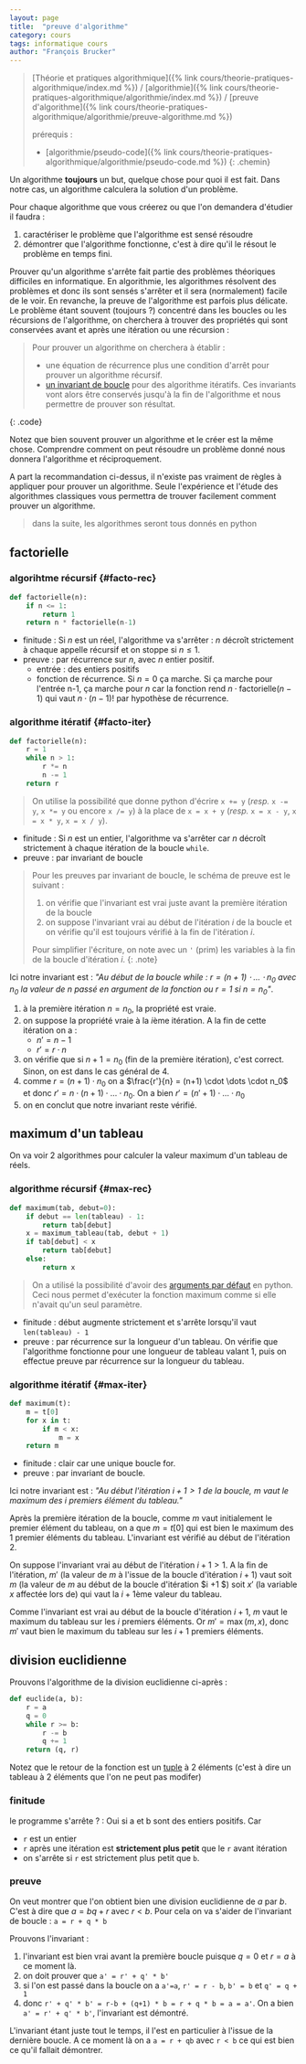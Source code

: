 ```yaml
---
layout: page
title:  "preuve d'algorithme"
category: cours
tags: informatique cours 
author: "François Brucker"
---
```


> [Théorie et pratiques algorithmique]({% link cours/theorie-pratiques-algorithmique/index.md %}) / [algorithmie]({% link cours/theorie-pratiques-algorithmique/algorithmie/index.md %}) / [preuve d'algorithme]({% link cours/theorie-pratiques-algorithmique/algorithmie/preuve-algorithme.md %})
>
> prérequis :
>
>* [algorithmie/pseudo-code]({% link cours/theorie-pratiques-algorithmique/algorithmie/pseudo-code.md %})
{: .chemin}

Un algorithme **toujours** un but, quelque chose pour quoi il est fait. Dans notre cas, un algorithme calculera la solution d'un problème.

Pour chaque algorithme que vous créerez ou que l'on demandera d'étudier il faudra :

1. caractériser le problème que l'algorithme est sensé résoudre
2. démontrer que l'algorithme fonctionne, c'est à dire qu'il le résout le problème en temps fini.

Prouver qu'un algorithme s'arrête fait partie des problèmes théoriques difficiles en informatique. En algorithmie, les algorithmes résolvent des problèmes et donc ils sont sensés s'arrêter et il sera (normalement) facile de le voir. En revanche, la preuve de l'algorithme est parfois plus délicate. Le problème étant souvent (toujours ?) concentré dans les boucles ou les récursions de l'algorithme, on cherchera à trouver des propriétés qui sont conservées avant et après une itération ou une récursion :

> Pour prouver un algorithme on cherchera à établir :
>
> * une équation de récurrence plus une condition d'arrêt pour prouver un algorithme récursif.
> * [un invariant de boucle](https://fr.wikipedia.org/wiki/Invariant_de_boucle) pour des algorithme itératifs. Ces invariants vont alors être conservés jusqu'à la fin de l'algorithme et nous permettre de prouver son résultat.
>
{: .code}

Notez que bien souvent prouver un algorithme et le créer est la même chose. Comprendre comment on peut résoudre un problème donné nous donnera l'algorithme et réciproquement.

A part la recommandation ci-dessus, il n'existe pas vraiment de règles à appliquer pour prouver un algorithme. Seule l'expérience et l'étude des algorithmes classiques vous permettra de trouver facilement comment prouver un algorithme.

> dans la suite, les algorithmes seront tous donnés en python

## factorielle

### algorihtme récursif {#facto-rec}

```python
def factorielle(n):
    if n <= 1:
        return 1
    return n * factorielle(n-1)
```

* finitude : Si $n$ est un réel, l'algorithme va s'arrêter : $n$ décroît strictement à chaque appelle récursif et on stoppe si $n \leq 1$.
* preuve : par récurrence sur $n$, avec $n$ entier positif.
  * entrée : des entiers positifs
  * fonction de récurrence. Si $n=0$ ça marche. Si ça marche pour l'entrée n-1, ça marche pour $n$ car la fonction rend $n \cdot \mbox{factorielle}(n-1)$ qui vaut $n \cdot (n-1)!$ par hypothèse de récurrence.

### algorithme itératif {#facto-iter}

```python
def factorielle(n):
    r = 1
    while n > 1:
        r *= n
        n -= 1
    return r
```

> On utilise la possibilité que donne python d'écrire `x += y` (*resp.* `x -= y`, `x *= y` ou encore `x /= y`) à la place de `x = x + y` (*resp.* `x = x - y`, `x = x * y`, `x = x / y`).

* finitude : Si $n$ est un entier, l'algorithme va s'arrêter car $n$ décroît strictement à chaque itération de la boucle `while`.
* preuve : par invariant de boucle

> Pour les preuves par invariant de boucle, le schéma de preuve est le suivant :
>
> 1. on vérifie que l'invariant est vrai juste avant la première itération de la boucle
> 2. on suppose l'invariant vrai au début de l'itération $i$ de la boucle et on vérifie qu'il est toujours vérifié à la fin de l'itération $i$.
>
> Pour simplifier l'écriture, on note avec un `'` (prim) les variables à la fin de la boucle d'itération $i$.
{: .note}

Ici notre invariant est : *"Au début de la boucle while : $r = (n+1) \cdot \dots \cdot n_0$ avec $n_0$ la valeur de $n$ passé en argument de la fonction ou $r=1$ si $n = n_0$"*.

1. à la première itération $n = n_0$, la propriété est vraie.
2. on suppose la propriété vraie à la $i$ème itération. A la fin de cette itération on a :
   * $n' = n - 1$
   * $r' = r \cdot n$
3. on vérifie que si $n+1=n_0$ (fin de la première itération), c'est correct. Sinon, on est dans le cas général de 4.
4. comme $r = (n+1) \cdot n_0$ on a $\frac{r'}{n} = (n+1) \cdot \dots \cdot n_0$ et donc $r' = n \cdot (n+1) \cdot \dots \cdot n_0$. On a bien $r' = (n'+1) \cdot \dots \cdot n_0$
5. on en conclut que notre invariant reste vérifié.

## maximum d'un tableau

On va voir 2 algorithmes pour calculer la valeur maximum d'un tableau de réels.

### algorithme récursif {#max-rec}

```python
def maximum(tab, debut=0):
    if debut == len(tableau) - 1:
        return tab[debut]
    x = maximum_tableau(tab, debut + 1)
    if tab[debut] < x
        return tab[debut]
    else:
        return x
```

> On a utilisé la possibilité d'avoir des [arguments par défaut](https://docs.python.org/fr/3.9/tutorial/controlflow.html#default-argument-values) en python. Ceci nous permet d'exécuter la fonction maximum comme si elle n'avait qu'un seul paramètre.

* finitude : début augmente strictement et s'arrête lorsqu'il vaut `len(tableau) - 1`
* preuve : par récurrence sur la longueur d'un tableau. On vérifie que l'algorithme fonctionne pour une longueur de tableau valant 1, puis on effectue preuve par récurrence sur la longueur du tableau.

### algorithme itératif {#max-iter}

```python
def maximum(t):
    m = t[0]
    for x in t:
        if m < x:
            m = x
    return m
```

* finitude : clair car une unique boucle for.
* preuve : par invariant de boucle.

Ici notre invariant est : *"Au début l'itération $i + 1 > 1$ de la boucle, $m$ vaut le maximum des $i$ premiers élément du tableau."*

Après la première itération de la boucle, comme $m$ vaut initialement le premier élément du tableau, on a que $m=t[0]$ qui est bien le maximum des 1 premier éléments du tableau. L'invariant est vérifié au début de l'itération $2$.

On suppose l'invariant vrai au début de l'itération $i + 1 >1$. A la fin de l'itération, $m'$ (la valeur de $m$ à l'issue de la boucle d'itération $i + 1$) vaut soit $m$ (la valeur de $m$ au début de la boucle d'itération $i +1 $) soit $x'$ (la variable $x$ affectée lors de) qui vaut la $i + 1$ème valeur du tableau.

Comme l'invariant est vrai au début de la boucle d'itération $i + 1$, $m$ vaut le maximum du tableau sur les $i$ premiers éléments. Or $m' = \max(m, x)$, donc $m'$ vaut bien le maximum du tableau sur les $i + 1$ premiers éléments.

## division euclidienne

Prouvons l'algorithme de la division euclidienne ci-après :

```python
def euclide(a, b):
    r = a
    q = 0
    while r >= b:
        r -= b
        q += 1
    return (q, r)
```

Notez que le retour de la fonction est un [tuple](https://docs.python.org/fr/3/tutorial/datastructures.html#tuples-and-sequences) à 2 éléments (c'est à dire un tableau à 2 éléments que l'on ne peut pas modifer)

### finitude

le programme s'arrête ? : Oui si a et b sont des entiers positifs. Car

* `r` est un entier
* `r` après une itération est **strictement plus petit** que le `r` avant itération
* on s'arrête si `r` est strictement plus petit que `b`.

### preuve

On veut montrer que l'on obtient bien une division euclidienne de $a$ par $b$. C'est à dire que $a = bq + r$ avec $r < b$. Pour cela on va s'aider de l'invariant de boucle : `a = r + q * b`

Prouvons l'invariant :

1. l'invariant est bien vrai avant la première boucle puisque $q=0$ et $r=a$ à ce moment là.
2. on doit prouver que `a' = r' + q' * b'`
3. si l'on est passé dans la boucle on a `a'=a`, `r' = r - b`, `b' = b` et `q' = q + 1`
4. donc `r' + q' * b' = r-b + (q+1) * b = r + q * b = a = a'`. On a bien `a' = r' + q' * b'`, l'invariant est démontré.

L'invariant étant juste tout le temps, il l'est en particulier à l'issue de la dernière boucle. A ce moment là on a `a = r + qb` avec `r < b` ce qui est bien ce qu'il fallait démontrer.
